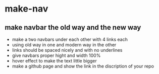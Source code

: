 # make-nav
## make navbar the old way and the new way

- make a two navbars under each other with 4 links each
- using old way in one and modern way in the other
- links should be spaced nicely and with no underlines
- give navbars proper hight and width 100%
- hover effect to make the text little bigger
- make a github page and show the link in the discription of your repo
